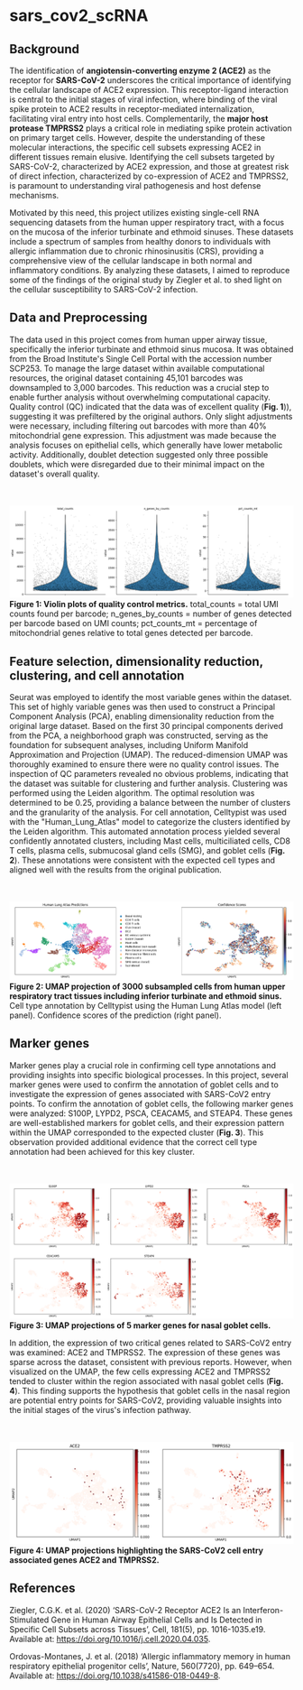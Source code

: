 # sars_cov2_scRNA

## Background

The identification of **angiotensin-converting enzyme 2 (ACE2)** as the receptor for **SARS-CoV-2** underscores the critical importance of identifying the cellular landscape of ACE2 expression. This receptor-ligand interaction is central to the initial stages of viral infection, where binding of the viral spike protein to ACE2 results in receptor-mediated internalization, facilitating viral entry into host cells. Complementarily, the **major host protease TMPRSS2** plays a critical role in mediating spike protein activation on primary target cells. However, despite the understanding of these molecular interactions, the specific cell subsets expressing ACE2 in different tissues remain elusive. Identifying the cell subsets targeted by SARS-CoV-2, characterized by ACE2 expression, and those at greatest risk of direct infection, characterized by co-expression of ACE2 and TMPRSS2, is paramount to understanding viral pathogenesis and host defense mechanisms.

Motivated by this need, this project utilizes existing single-cell RNA sequencing datasets from the human upper respiratory tract, with a focus on the mucosa of the inferior turbinate and ethmoid sinuses. These datasets include a spectrum of samples from healthy donors to individuals with allergic inflammation due to chronic rhinosinusitis (CRS), providing a comprehensive view of the cellular landscape in both normal and inflammatory conditions. By analyzing these datasets, I aimed to reproduce some of the findings of the original study by Ziegler et al. to shed light on the cellular susceptibility to SARS-CoV-2 infection.

## Data and Preprocessing

The data used in this project comes from human upper airway tissue, specifically the inferior turbinate and ethmoid sinus mucosa. It was obtained from the Broad Institute's Single Cell Portal with the accession number SCP253.
To manage the large dataset within available computational resources, the original dataset containing 45,101 barcodes was downsampled to 3,000 barcodes. This reduction was a crucial step to enable further analysis without overwhelming computational capacity.
Quality control (QC) indicated that the data was of excellent quality (**Fig. 1**)), suggesting it was prefiltered by the original authors. Only slight adjustments were necessary, including filtering out barcodes with more than 40% mitochondrial gene expression. This adjustment was made because the analysis focuses on epithelial cells, which generally have lower metabolic activity. Additionally, doublet detection suggested only three possible doublets, which were disregarded due to their minimal impact on the dataset's overall quality.

<br></br>
![Fig. 1](figures/qc_plot.png)
**Figure 1: Violin plots of quality control metrics.** total_counts = total UMI counts found per barcode; n_genes_by_counts = number of genes detected per barcode based on UMI counts; pct_counts_mt = percentage of mitochondrial genes relative to total genes detected per barcode.

## Feature selection, dimensionality reduction, clustering, and cell annotation

Seurat was employed to identify the most variable genes within the dataset. This set of highly variable genes was then used to construct a Principal Component Analysis (PCA), enabling dimensionality reduction from the original large dataset.
Based on the first 30 principal components derived from the PCA, a neighborhood graph was constructed, serving as the foundation for subsequent analyses, including Uniform Manifold Approximation and Projection (UMAP).
The reduced-dimension UMAP was thoroughly examined to ensure there were no quality control issues. The inspection of QC parameters revealed no obvious problems, indicating that the dataset was suitable for clustering and further analysis.
Clustering was performed using the Leiden algorithm. The optimal resolution was determined to be 0.25, providing a balance between the number of clusters and the granularity of the analysis.
For cell annotation, Celltypist was used with the "Human_Lung_Atlas" model to categorize the clusters identified by the Leiden algorithm. This automated annotation process yielded several confidently annotated clusters, including Mast cells, multiciliated cells, CD8 T cells, plasma cells, submucosal gland cells (SMG), and goblet cells (**Fig. 2**). These annotations were consistent with the expected cell types and aligned well with the results from the original publication.

<br></br>
![Fig. 2](figures/umap_predictions.png)
**Figure 2: UMAP projection of 3000 subsampled cells from human upper respiratory tract tissues including inferior turbinate and ethmoid sinus.** Cell type annotation by Celltypist using the Human Lung Atlas model (left panel). Confidence scores of the prediction (right panel).

## Marker genes

Marker genes play a crucial role in confirming cell type annotations and providing insights into specific biological processes. In this project, several marker genes were used to confirm the annotation of goblet cells and to investigate the expression of genes associated with SARS-CoV2 entry points.
To confirm the annotation of goblet cells, the following marker genes were analyzed: S100P, LYPD2, PSCA, CEACAM5, and STEAP4. These genes are well-established markers for goblet cells, and their expression pattern within the UMAP corresponded to the expected cluster (**Fig. 3**). This observation provided additional evidence that the correct cell type annotation had been achieved for this key cluster.

<br></br>
![Fig. 3](figures/umap_markers.png)
**Figure 3: UMAP projections of 5 marker genes for nasal goblet cells.**

In addition, the expression of two critical genes related to SARS-CoV2 entry was examined: ACE2 and TMPRSS2. The expression of these genes was sparse across the dataset, consistent with previous reports. However, when visualized on the UMAP, the few cells expressing ACE2 and TMPRSS2 tended to cluster within the region associated with nasal goblet cells (**Fig. 4**). This finding supports the hypothesis that goblet cells in the nasal region are potential entry points for SARS-CoV2, providing valuable insights into the initial stages of the virus's infection pathway.

<br></br>
![Fig. 4](figures/umap_ace2_tmprss2.png)
**Figure 4: UMAP projections highlighting the SARS-CoV2 cell entry associated genes ACE2 and TMPRSS2.**

## References

Ziegler, C.G.K. et al. (2020) ‘SARS-CoV-2 Receptor ACE2 Is an Interferon-Stimulated Gene in Human Airway Epithelial Cells and Is Detected in Specific Cell Subsets across Tissues’, Cell, 181(5), pp. 1016-1035.e19. Available at: https://doi.org/10.1016/j.cell.2020.04.035.

Ordovas-Montanes, J. et al. (2018) ‘Allergic inflammatory memory in human respiratory epithelial progenitor cells’, Nature, 560(7720), pp. 649–654. Available at: https://doi.org/10.1038/s41586-018-0449-8.

